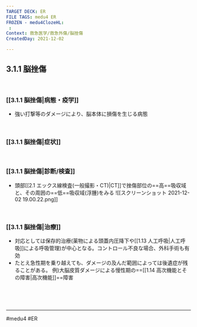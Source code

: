 ```yaml
---
TARGET DECK: ER
FILE TAGS: medu4 ER
FROZEN - medu4ClozeHL:
 : 
Context: 救急医学/救急外傷/脳挫傷
CreatedDay: 2021-12-02

---
```


## 3.1.1 脳挫傷

<br>

### [[3.1.1 脳挫傷|病態・疫学]]
* 強い打撃等のダメージにより、脳本体に損傷を生じる病態


<br>

### [[3.1.1 脳挫傷|症状]]


<br>

### [[3.1.1 脳挫傷|診断/検査]]
* 頭部[[2.1 エックス線検査(一般撮影・CT)|CT]]で挫傷部位の==高==吸収域と、その周囲の==低==吸収域(浮腫)をみる
![[スクリーンショット 2021-12-02 19.00.22.png]]
<!--ID: 1640348323412-->




<br>

### [[3.1.1 脳挫傷|治療]]
* 対応としては保存的治療(薬物による頭蓋内圧降下や[[1.13 人工呼吸|人工呼吸]]による呼吸管理)が中心となる。コントロール不良な場合、外科手術も有効
* たとえ急性期を乗り越えても、ダメージの及んだ範囲によっては後遺症が残ることがある。  例)大脳皮質ダメージによる慢性期の==[[1.14 高次機能とその障害|高次機能]]==障害
<!--ID: 1640348323427-->





<br><br><br>

---
#medu4 #ER 
